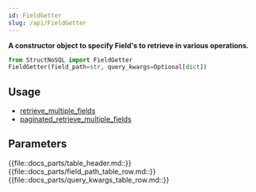 ```yaml
---
id: FieldGetter
slug: /api/FieldGetter
---
```


**A constructor object to specify Field's to retrieve in various operations.**

```python
from StructNoSQL import FieldGetter
FieldGetter(field_path=str, query_kwargs=Optional[dict])
```

## Usage
- [retrieve_multiple_fields](../api/retrieve_multiple_fields.md)
- [paginated_retrieve_multiple_fields](../api/paginated_retrieve_multiple_fields.md)

## Parameters

{{file::docs_parts/table_header.md::}}
{{file::docs_parts/field_path_table_row.md::}}
{{file::docs_parts/query_kwargs_table_row.md::}}

 